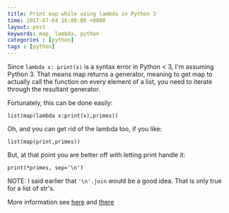 ```yaml
---
title: Print map while using lambda in Python 3
time: 2017-07-04 16:00:00 +0800
layout: post
keywords: map, lambda, python
categories : [python]
tags : [python]
---
```


Since `lambda x: print(x)` is a syntax error in Python < 3, I'm assuming Python 3. That means map returns a generator, meaning to get map to actually call the function on every element of a list, you need to iterate through the resultant generator.
 
Fortunately, this can be done easily:

```
list(map(lambda x:print(x),primes))
```

Oh, and you can get rid of the lambda too, if you like:

```
list(map(print,primes))
```

But, at that point you are better off with letting print handle it:

```
print(*primes, sep='\n')
```

NOTE: I said earlier that `'\n'.join` would be a good idea. That is only true for a list of str's.

More information see [here][1] and [there][2]

  [1]: https://stackoverflow.com/questions/7731213/print-doesnt-print-when-its-in-map-python

  [2]: https://www.zhihu.com/question/20125256